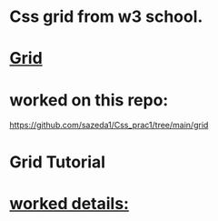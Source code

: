 # Css grid from w3 school.
# [Grid](https://www.w3schools.com/css/css_grid_container.asp)
# worked on this repo:
https://github.com/sazeda1/Css_prac1/tree/main/grid

# Grid Tutorial
# [worked details:](https://docs.google.com/document/d/1fMLxjB1d9FaxzB0Mgw5d3KklCXi-vU27tjycghVlY50/edit?usp=sharing)

